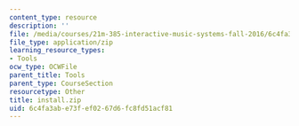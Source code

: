 ```yaml
---
content_type: resource
description: ''
file: /media/courses/21m-385-interactive-music-systems-fall-2016/6c4fa3abe73fef0267d6fc8fd51acf81_install.zip
file_type: application/zip
learning_resource_types:
- Tools
ocw_type: OCWFile
parent_title: Tools
parent_type: CourseSection
resourcetype: Other
title: install.zip
uid: 6c4fa3ab-e73f-ef02-67d6-fc8fd51acf81
---
```


